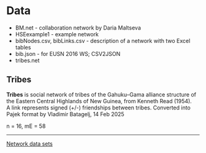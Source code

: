 # Data

  
  * BM.net - collaboration network by Daria Maltseva
  * HSEexample1 - example network
  * bibNodes.csv, bibLinks.csv - description of a network with two Excel tables
  * bib.json - for EUSN 2016 WS; CSV2JSON
  * tribes.net

## Tribes

**Tribes** is social network of tribes of the Gahuku–Gama alliance structure of the Eastern Central Highlands of New Guinea, from Kenneth Read (1954).  
A link represents signed (+/-) friendships between tribes. Converted into Pajek format by Vladimir Batagelj, 14 Feb 2025

n = 16, mE = 58

  <hr>

  [Network data sets](https://github.com/bavla/Nets/tree/master/data/README.md)

